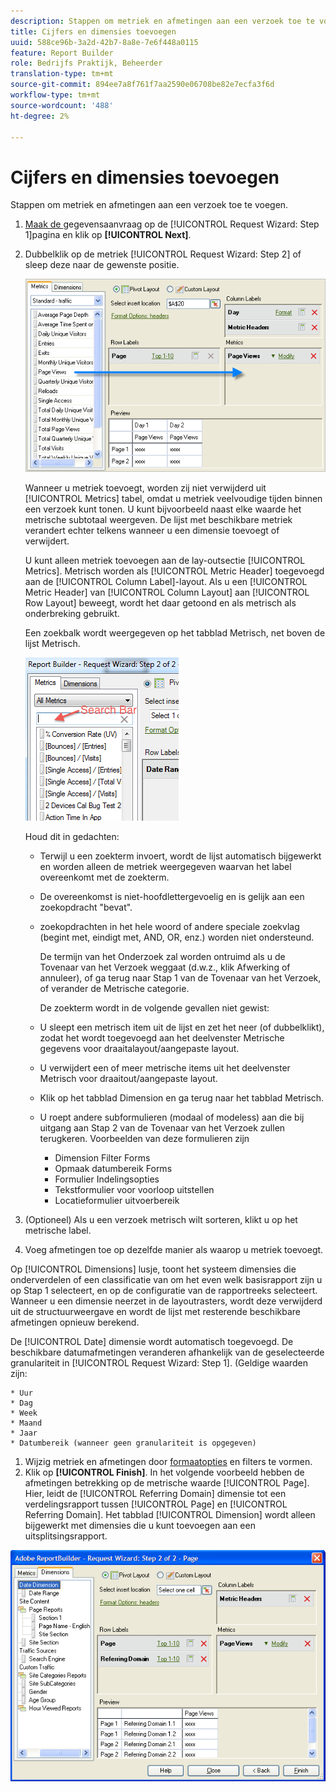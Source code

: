```yaml
---
description: Stappen om metriek en afmetingen aan een verzoek toe te voegen.
title: Cijfers en dimensies toevoegen
uuid: 588ce96b-3a2d-42b7-8a8e-7e6f448a0115
feature: Report Builder
role: Bedrijfs Praktijk, Beheerder
translation-type: tm+mt
source-git-commit: 894ee7a8f761f7aa2590e06708be82e7ecfa3f6d
workflow-type: tm+mt
source-wordcount: '488'
ht-degree: 2%

---
```



# Cijfers en dimensies toevoegen

Stappen om metriek en afmetingen aan een verzoek toe te voegen.

1. [Maak de ](/help/analyze/report-builder/data-requests/data-requests.md) gegevensaanvraag op de  [!UICONTROL Request Wizard: Step 1]pagina en klik op  **[!UICONTROL Next]**.
1. Dubbelklik op de metriek [!UICONTROL Request Wizard: Step 2] of sleep deze naar de gewenste positie.

   ![Stapinfo](assets/adding_metrics.png)

   Wanneer u metriek toevoegt, worden zij niet verwijderd uit [!UICONTROL Metrics] tabel, omdat u metriek veelvoudige tijden binnen een verzoek kunt tonen. U kunt bijvoorbeeld naast elke waarde het metrische subtotaal weergeven. De lijst met beschikbare metriek verandert echter telkens wanneer u een dimensie toevoegt of verwijdert.

   U kunt alleen metriek toevoegen aan de lay-outsectie [!UICONTROL Metrics]. Metrisch worden als [!UICONTROL Metric Header] toegevoegd aan de [!UICONTROL Column Label]-layout. Als u een [!UICONTROL Metric Header] van [!UICONTROL Column Layout] aan [!UICONTROL Row Layout] beweegt, wordt het daar getoond en als metrisch als onderbreking gebruikt.

   Een zoekbalk wordt weergegeven op het tabblad Metrisch, net boven de lijst Metrisch.

   ![](assets/search_bar_metric.png)

   Houd dit in gedachten:

   * Terwijl u een zoekterm invoert, wordt de lijst automatisch bijgewerkt en worden alleen de metriek weergegeven waarvan het label overeenkomt met de zoekterm.
   * De overeenkomst is niet-hoofdlettergevoelig en is gelijk aan een zoekopdracht &quot;bevat&quot;.
   * zoekopdrachten in het hele woord of andere speciale zoekvlag (begint met, eindigt met, AND, OR, enz.) worden niet ondersteund.

      De termijn van het Onderzoek zal worden ontruimd als u de Tovenaar van het Verzoek weggaat (d.w.z., klik Afwerking of annuleer), of ga terug naar Stap 1 van de Tovenaar van het Verzoek, of verander de Metrische categorie.

      De zoekterm wordt in de volgende gevallen niet gewist:

   * U sleept een metrisch item uit de lijst en zet het neer (of dubbelklikt), zodat het wordt toegevoegd aan het deelvenster Metrische gegevens voor draaitalayout/aangepaste layout.
   * U verwijdert een of meer metrische items uit het deelvenster Metrisch voor draaitout/aangepaste layout.
   * Klik op het tabblad Dimension en ga terug naar het tabblad Metrisch.
   * U roept andere subformulieren (modaal of modeless) aan die bij uitgang aan Stap 2 van de Tovenaar van het Verzoek zullen terugkeren. Voorbeelden van deze formulieren zijn

      * Dimension Filter Forms
      * Opmaak datumbereik Forms
      * Formulier Indelingsopties
      * Tekstformulier voor voorloop uitstellen
      * Locatieformulier uitvoerbereik

1. (Optioneel) Als u een verzoek metrisch wilt sorteren, klikt u op het metrische label.
1. Voeg afmetingen toe op dezelfde manier als waarop u metriek toevoegt.

Op [!UICONTROL Dimensions] lusje, toont het systeem dimensies die onderverdelen of een classificatie van om het even welk basisrapport zijn u op Stap 1 selecteert, en op de configuratie van de rapportreeks selecteert. Wanneer u een dimensie neerzet in de layoutrasters, wordt deze verwijderd uit de structuurweergave en wordt de lijst met resterende beschikbare afmetingen opnieuw berekend.

De [!UICONTROL Date] dimensie wordt automatisch toegevoegd. De beschikbare datumafmetingen veranderen afhankelijk van de geselecteerde granulariteit in [!UICONTROL Request Wizard: Step 1]. (Geldige waarden zijn:

    * Uur
    * Dag
    * Week
    * Maand
    * Jaar
    * Datumbereik (wanneer geen granulariteit is opgegeven)

1. Wijzig metriek en afmetingen door [formaatopties](/help/analyze/report-builder/layout/t-format-display-headers.md) en filters te vormen.
1. Klik op **[!UICONTROL Finish]**.
In het volgende voorbeeld hebben de afmetingen betrekking op de metrische waarde [!UICONTROL Page]. Hier, leidt de [!UICONTROL Referring Domain] dimensie tot een verdelingsrapport tussen [!UICONTROL Page] en [!UICONTROL Referring Domain]. Het tabblad [!UICONTROL Dimension] wordt alleen bijgewerkt met dimensies die u kunt toevoegen aan een uitsplitsingsrapport.

![](assets/page_pageview_02.png)
